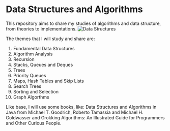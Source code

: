 # **Data Structures and Algorithms**

This repository aims to share my studies of algorithms and data structure, from theories to implementations.
![Data Structures](https://res.cloudinary.com/practicaldev/image/fetch/s--rjxO02ux--/c_imagga_scale,f_auto,fl_progressive,h_420,q_auto,w_1000/https://dev-to-uploads.s3.amazonaws.com/uploads/articles/w4qxi1gsnhuey77654qj.png)

The themes that I will study and share are: 
1. Fundamental Data Structures 
2. Algorithm Analysis
3. Recursion
4. Stacks, Queues and Deques
5. Trees
6. Priority Queues
7. Maps, Hash Tables and Skip Lists
8. Search Trees 
9. Sorting and Selection
10. Graph Algorthms

Like base, I will use some books, like: Data Structures and Algorithms in Java from Michael T. Goodrich, Roberto Tamassia and Michael H. Goldwasser and Grokking Algorithms: An Illustrated Guide for Programmers and Other Curious People.
